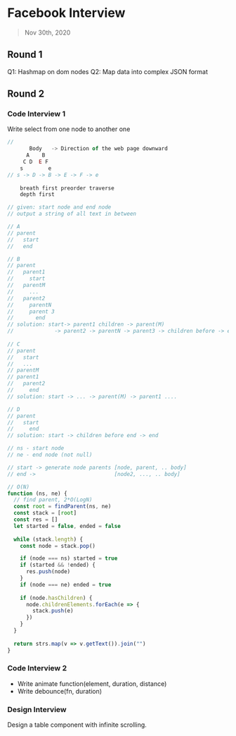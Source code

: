 # Facebook Interview
> Nov 30th, 2020

## Round 1
Q1: Hashmap on dom nodes
Q2: Map data into complex JSON format

## Round 2
### Code Interview 1
Write select from one node to another one
```js
//
       Body   -> Direction of the web page downward
      A    B
     C D  E F
    s        e
// s -> D -> B -> E -> F -> e 
    
    breath first preorder traverse
    depth first

// given: start node and end node
// output a string of all text in between

// A
// parent
//   start
//   end

// B
// parent
//   parent1
//     start
//   parentM
//     ...
//   parent2
//     parentN
//     parent 3
//       end
// solution: start-> parent1 children -> parent(M) 
//             -> parent2 -> parentN -> parent3 -> children before -> end
 
// C
// parent
//   start
//   ...
// parentM
// parent1
//   parent2
//     end
// solution: start -> ... -> parent(M) -> parent1 ....

// D
// parent
//   start
//     end
// solution: start -> children before end -> end

// ns - start node
// ne - end node (not null)

// start -> generate node parents [node, parent, .. body]
// end ->                         [node2, ..., .. body]    

// O(N)    
function (ns, ne) {
  // find parent, 2*O(LogN)
  const root = findParent(ns, ne)
  const stack = [root]
  const res = []
  let started = false, ended = false
  
  while (stack.length) {
    const node = stack.pop()

    if (node === ns) started = true
    if (started && !ended) {
      res.push(node)
    }
    if (node === ne) ended = true
    
    if (node.hasChildren) {
      node.childrenElements.forEach(e => {
        stack.push(e)
      })
    }
  }
  
  return strs.map(v => v.getText()).join("")
}
```

### Code Interview 2
- Write animate function(element, duration, distance)
- Write debounce(fn, duration)
### Design Interview
Design a table component with infinite scrolling.